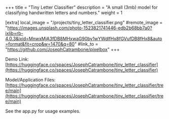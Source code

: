 +++
title = "Tiny Letter Classifier"
description = "A small (3mb) model for classifying handwritten letters and numbers."
weight = 1

[extra]
local_image = "/projects/tiny_letter_classifier.png"
#remote_image = "https://images.unsplash.com/photo-1523821741446-edb2b68bb7a0?ixlib=rb-4.0.3&ixid=MnwxMjA3fDB8MHxwaG90by1wYWdlfHx8fGVufDB8fHx8&auto=format&fit=crop&w=1470&q=80"
#link_to = "https://github.com/JosephCatrambone/pixelbox"
+++


Demo Link: [https://huggingface.co/spaces/JosephCatrambone/tiny_letter_classifier](https://huggingface.co/spaces/JosephCatrambone/tiny_letter_classifier)

Model/Application Files: [https://huggingface.co/spaces/JosephCatrambone/tiny_letter_classifier/tree/main](https://huggingface.co/spaces/JosephCatrambone/tiny_letter_classifier/tree/main)

See the app.py for usage examples.

